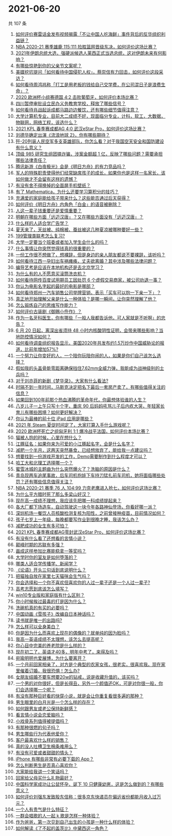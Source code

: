 # 2021-06-20

共 107 条

<!-- BEGIN -->
<!-- 最后更新时间 Sun Jun 20 2021 13:07:08 GMT+0800 (China Standard Time) -->

1. [如何评价赛雷话金发布视频揭露「不让中国人吃海鲜」事件背后的反华组织利益链？](https://www.zhihu.com/question/465827983)
2. [NBA 2020-21 赛季雄鹿 115:111
   险胜篮网晋级东决，如何评价这场比赛？](https://www.zhihu.com/question/466072954)
3. [2021年伊朗总统大选，强硬派候选人莱西正式当选总统，这对伊朗未来有何影响？](https://www.zhihu.com/question/465948308)
4. [有哪些惊艳到你的父亲节文案呢？](https://www.zhihu.com/question/464228381)
5. [美媒挖坑提问「如何看待中国侵犯人权」，蔡崇信有力回击，如何评价这段采访？](https://www.zhihu.com/question/465932695)
6. [如何看待周鸿祎称「打工是用老板的钱给自己交学费，在公司混日子是浪费生命」？](https://www.zhihu.com/question/465936066)
7. [2020 欧洲杯小组赛德国 4:2 击败葡萄牙，如何评价本场比赛？](https://www.zhihu.com/question/466062228)
8. [四川暂停审批设立民办义务教育学校，释放了哪些信号？](https://www.zhihu.com/question/465529577)
9. [如何看待肖战起诉成都马路边边餐饮，还有哪些细节值得注意？](https://www.zhihu.com/question/465777508)
10. [大学计算机专业，目前大二成绩不好，现面临分专业，计科，软工，大数据，物联网，网络工程，该选什么？](https://www.zhihu.com/question/461632323)
11. [2021 KPL 春季赛成都AG 4:0 武汉eStar
    Pro，如何评价这场比赛？](https://www.zhihu.com/question/466024468)
12. [刘德华确定出演《流浪地球 2》，你有哪些期待？](https://www.zhihu.com/question/465932631)
13. [歼-20列装人民空军多支英雄部队，你怎么看？对于我国空天安全和国防建设有什么意义？](https://www.zhihu.com/question/465781827)
14. [顶级 985 研究生组团搞诈骗，涉案金额超 1
    亿，反映了哪些问题？需要承担哪些法律责任？](https://www.zhihu.com/question/465557339)
15. [腾讯新游《白夜极光》会是《明日方舟》的有力竞品吗？](https://www.zhihu.com/question/465575252)
16. [军人的特殊职责使得他们经常缺席孩子的成长，如果你也是这样一名家长，该如何做才不会留有这样的遗憾？](https://www.zhihu.com/question/462405175)
17. [有没有舍不得换掉的全面屏手机壁纸？](https://www.zhihu.com/question/420662927)
18. [有了 Mathematica，为什么还要学习算积分的技巧？](https://www.zhihu.com/question/465906679)
19. [充满爱的家庭能给孩子带来什么？这些能否通过后天获得？](https://www.zhihu.com/question/465547566)
20. [如何评价《明日方舟》内角色「白金」的语音被删除？](https://www.zhihu.com/question/465970918)
21. [人这一辈子钱重要还是爱情重要？](https://www.zhihu.com/question/465525426)
22. [明朝在哪些方面「远迈汉唐」？又在哪些方面没有「远迈汉唐」？](https://www.zhihu.com/question/333489900)
23. [什么样的人适合学广告学？](https://www.zhihu.com/question/24114457)
24. [夏天来了，天丝被、纯棉被、蚕丝被这几种夏凉被哪种要好一些？](https://www.zhihu.com/question/29937440)
25. [199管理类联考怎么复习?](https://www.zhihu.com/question/396397053)
26. [大学一定要当个班委或者加入学生会什么的吗？](https://www.zhihu.com/question/461953477)
27. [什么事情让你突然觉得钱真的很重要的？](https://www.zhihu.com/question/462698824)
28. [一份工作很不想做了，想裸辞，但是身边的亲人朋友都说不要裸辞，该听吗？](https://www.zhihu.com/question/460590926)
29. [如何看待江西一孕妇出车祸瘫痪，丈夫欲离婚？其中涉及哪些法律问题？](https://www.zhihu.com/question/465900205)
30. [编导艺考是应该在本地机构还是去北京学习？](https://www.zhihu.com/question/457918712)
31. [为什么有的人不愿意买滚筒洗衣机？](https://www.zhihu.com/question/393287010)
32. [如何看待网传百度试用期员工因处罚 6
    个虚假交易商家，被公司劝退一事？](https://www.zhihu.com/question/465745130)
33. [你认为电影名字起的最好的电影是哪部？](https://www.zhihu.com/question/464066501)
34. [如何看待郑州一汽车销售公司举牌营销，表示「买车可以抱一下亲一下」？](https://www.zhihu.com/question/465898157)
35. [真正地开始理解父亲是什么一种体验？是哪一瞬间，让你突然理解了他？](https://www.zhihu.com/question/47606616)
36. [怎么锻炼自己的思维写作能力？](https://www.zhihu.com/question/454559985)
37. [如何评价古装剧《御赐小仵作》？](https://www.zhihu.com/question/457117887)
38. [作为一名牙科医生，你有哪些「一般人我都告诉他，可人家就是不听啊」的忠告？](https://www.zhihu.com/question/56477060)
39. [6 月 20 日起，离深出省须持 48
    小时内核酸阴性证明，会带来哪些影响？当地防控情况如何？](https://www.zhihu.com/question/466006647)
40. [如何看待调查组织报告显示，美国2020年共发布约1.5万炒作中国威胁论的报道，比前年增加57%?](https://www.zhihu.com/question/465877952)
41. [一个努力让你变好的人，一个陪你玩陪你闹的人，如果是你们自己该怎么选择？](https://www.zhihu.com/question/464726557)
42. [假如我的头盖骨能零距离确保挡住7.62mm全威力弹，我能成为战神级别的士兵吗？](https://www.zhihu.com/question/444459120)
43. [对于刘亦菲的新剧《梦华录》，大家有什么看法?](https://www.zhihu.com/question/463716425)
44. [时隔不到一年时间，马斯克决定把名下最后一套房产卖了，有哪些值得关注的信息？](https://www.zhihu.com/question/465124442)
45. [如果回到100年前那个热血沸腾的革命年代，你最想体验谁的人生？](https://www.zhihu.com/question/460118166)
46. [八岁儿子一上午只写十个字，重庆 90
    后妈妈吼骂儿子后内疚大哭，年轻家长育儿有哪些困境？如何更好解决？](https://www.zhihu.com/question/465723069)
47. [你认为最棒的前十位 iPad 应用是哪些？](https://www.zhihu.com/question/34453138)
48. [2021 年 Steam 夏促时间定了，大家打算入手什么游戏呢？](https://www.zhihu.com/question/456973633)
49. [2020 欧洲杯死亡之组匈牙利 1:1
    爆冷战平法国，如何评价本场比赛？](https://www.zhihu.com/question/465967890)
50. [猫被人抱的时候，心里在想什么？](https://www.zhihu.com/question/463390158)
51. [江豚征名：如果你来为可爱的小江豚起名字，会是什么名字？](https://www.zhihu.com/question/465558759)
52. [减肥一个半月，这两天突然暴食，已经想放弃了，能给我一点建议吗？](https://www.zhihu.com/question/460226695)
53. [想要找到一份游戏开发的工作，Demo需要制作到什么程度才可以？](https://www.zhihu.com/question/458749690)
54. [哈工大和北理工选择哪一个？](https://www.zhihu.com/question/329076452)
55. [蜜雪冰城的主题曲为什么突然爆火了？洗脑的原因是什么？](https://www.zhihu.com/question/464996660)
56. [青岛现两车追尾事故，后车司机抱娃下车持刀猛扎前车司机，她将面临哪些处罚？还有哪些信息值得关注？](https://www.zhihu.com/question/465539331)
57. [NBA 2020-21 赛季 76 人 104:99
    力克老鹰进入抢七，如何评价这场比赛？](https://www.zhihu.com/question/465879543)
58. [为什么平方腊时死了那么多梁山好汉？](https://www.zhihu.com/question/459476694)
59. [现在高一成绩不理想，我应该先把哪一科成绩提起来？](https://www.zhihu.com/question/460555751)
60. [各大厂都下场造车，自动驾驶这一块今年各路神仙登场，你看好哪一派？](https://www.zhihu.com/question/449638288)
61. [深圳机场一餐饮人员核酸检测复核为阳性，之前曾接种疫苗，目前情况如何？](https://www.zhihu.com/question/465742318)
62. [孩子七岁上一年级，每晚都要写作业到很晚才睡，我该怎么办？](https://www.zhihu.com/question/453264257)
63. [减肥成功的女生有多可怕？](https://www.zhihu.com/question/286406704)
64. [2021 KPL 春季赛成都AG零封武汉eStar
    Pro，如何评价这场比赛？](https://www.zhihu.com/question/466022827)
65. [有没有什么看了还想看的言情小说？](https://www.zhihu.com/question/348095356)
66. [颠峰时期的苏联有多强？](https://www.zhihu.com/question/35905985)
67. [画成这样参加比赛能稳拿一等奖吗？](https://www.zhihu.com/question/460339045)
68. [大学时你的室友是如何堕落的？](https://www.zhihu.com/question/351402740)
69. [哪类人适合学传播学、新闻学？](https://www.zhihu.com/question/358819557)
70. [《论语》开头三句话到底说明什么？](https://www.zhihu.com/question/458542584)
71. [把猫独自放在家里七天猫咪会生气吗？](https://www.zhihu.com/question/297157565)
72. [你会选择和一个你不喜欢但喜欢你的人过一辈子还是一个人过一辈子?](https://www.zhihu.com/question/461105913)
73. [高考志愿到底该怎么填写？](https://www.zhihu.com/question/409122324)
74. [win10专业版和家庭版有什么区别？](https://www.zhihu.com/question/51633999)
75. [你小时候挨过最毒的打是因为什么？](https://www.zhihu.com/question/387847644)
76. [洗碗机真的有买的必要吗？](https://www.zhihu.com/question/460686191)
77. [中国动画《雪孩子》改编自日本神话吗？](https://www.zhihu.com/question/465234646)
78. [读书就是唯一的出路吗?](https://www.zhihu.com/question/461143396)
79. [怎么样可以全身美白？](https://www.zhihu.com/question/24969320)
80. [你是因为什么而喜欢上现在的偶像的？就单纯的因为脸吗？](https://www.zhihu.com/question/457095758)
81. [我高一英语成绩不太理想，该怎么去提高呢？](https://www.zhihu.com/question/463008113)
82. [你心目中完美的养老院是什么样的？](https://www.zhihu.com/question/403290284)
83. [现在初二了，英语才40多，明年中考了，来得及吗？](https://www.zhihu.com/question/463442997)
84. [宛瑜明明也爱展博，为什么要离开？](https://www.zhihu.com/question/443423809)
85. [一个月前回家相亲了，对方是个典型的农家女孩，很老实，很喜欢我。现在家里催着订婚，我很恐惧！怎么办?](https://www.zhihu.com/question/465677410)
86. [女朋友结婚不要车想要20w的钻戒，说是收藏升值的，该买吗？](https://www.zhihu.com/question/460481721)
87. [一个男的对你很好，但是长得丑，另外一个颜值还OK，可是对你很一般，你们会选择哪一个呢？](https://www.zhihu.com/question/463039719)
88. [有没有那种巨好看的快穿小说，就是会让你重复看很多遍的那种？](https://www.zhihu.com/question/384160568)
89. [男生眼里的白月光是一个怎么样的存在？](https://www.zhihu.com/question/277228908)
90. [如何跟男友或老公保持新鲜感？](https://www.zhihu.com/question/323121337)
91. [看言情小说会恋爱脑吗？](https://www.zhihu.com/question/459727415)
92. [小戏骨系列值得被提倡吗？](https://www.zhihu.com/question/354286546)
93. [有那种很燃的句子吗？](https://www.zhihu.com/question/457916101)
94. [男生哪些行为代表他爱你？](https://www.zhihu.com/question/460665781)
95. [客户最喜欢什么样的销售？](https://www.zhihu.com/question/379701960)
96. [真的没人吐槽卫生棉条难用么？](https://www.zhihu.com/question/300142490)
97. [有没有可爱或者甜甜的情头？](https://www.zhihu.com/question/391413854)
98. [iPhone 有哪些非常有必要下载的 App？](https://www.zhihu.com/question/28306141)
99. [怎么判断男生是否真心喜欢你？](https://www.zhihu.com/question/431695365)
100. [大家能给我讲一个笑话吗？](https://www.zhihu.com/question/464776360)
101. [回家给父母买什么礼物最好？](https://www.zhihu.com/question/19553791)
102. [中国科学家成功让公鼠怀孕，诞下 10
     只健康幼崽，这是怎么做到的？有哪些意义？](https://www.zhihu.com/question/465862552)
103. [如何评价刘强东发致股东信称：很多京东快递员在偏远省份都能月收入过万元？](https://www.zhihu.com/question/465738678)
104. [一个人有贵气是什么特征？](https://www.zhihu.com/question/61071183)
105. [一群会唱歌的人一起 k 歌是怎样一种体验？](https://www.zhihu.com/question/34563032)
106. [作为爸爸，第一次见到自己出生的小孩是一种什么样的体验？](https://www.zhihu.com/question/352453251)
107. [如何解读《了不起的盖茨比》中黛西这一角色？](https://www.zhihu.com/question/464349748)

<!-- END -->

